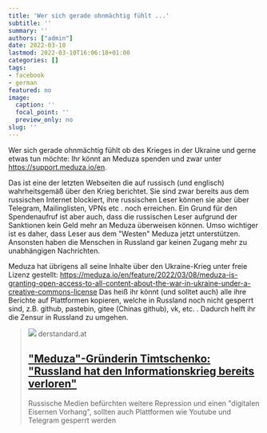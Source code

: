 ```yaml
---
title: 'Wer sich gerade ohnmächtig fühlt ...'
subtitle: ''
summary: ''
authors: ["admin"]
date: 2022-03-10
lastmod: 2022-03-10T16:06:18+01:00
categories: []
tags:
- facebook
- german
featured: no
image:
  caption: ''
  focal_point: ''
  preview_only: no
slug: ''
---
```

Wer sich gerade ohnmächtig fühlt ob des Krieges in der Ukraine und gerne etwas tun möchte: Ihr könnt an Meduza spenden und zwar unter https://support.meduza.io/en. 

Das ist eine der letzten Webseiten die auf russisch (und englisch) wahrheitsgemäß über den Krieg berichtet. Sie sind zwar bereits aus dem russischen Internet blockiert, ihre russischen Leser können sie aber über Telegram, Mailinglisten, VPNs etc . noch erreichen. Ein Grund für den Spendenaufruf ist aber auch, dass die russischen Leser aufgrund der Sanktionen kein Geld mehr an Meduza überweisen können. Umso wichtiger ist es daher, dass Leser aus dem "Westen" Meduza jetzt unterstützen. Ansonsten haben die Menschen in Russland gar keinen Zugang mehr zu unabhängigen Nachrichten. 

Meduza hat übrigens all seine Inhalte über den Ukraine-Krieg unter freie Lizenz gestellt: https://meduza.io/en/feature/2022/03/08/meduza-is-granting-open-access-to-all-content-about-the-war-in-ukraine-under-a-creative-commons-license
Das heiß ihr könnt (und solltet auch) alle ihre Berichte auf Plattformen kopieren, welche in Russland noch nicht gesperrt sind, z.B. github, pastebin, gitee (Chinas github), vk, etc. . Dadurch helft ihr die Zensur in Russland zu umgehen.
> [![](https://at.staticfiles.at/img/meta/meta_image_1200x630-4d0796cf00.png)](https://www.derstandard.at/story/2000133992386/meduza-gruenderin-timtschenko-russland-hat-den-informationskrieg-bereits-verloren)
> derstandard.at
> ## ["Meduza"-Gründerin Timtschenko: "Russland hat den Informationskrieg bereits verloren"](https://www.derstandard.at/story/2000133992386/meduza-gruenderin-timtschenko-russland-hat-den-informationskrieg-bereits-verloren)
>
>Russische Medien befürchten weitere Repression und einen "digitalen Eisernen Vorhang", sollten auch Plattformen wie Youtube und Telegram gesperrt werden


